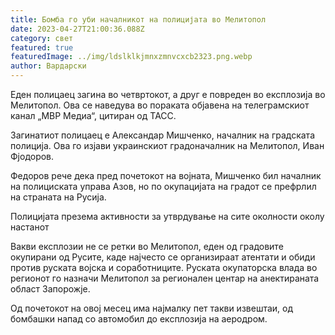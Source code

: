 ```yaml
---
title: Бомба го уби началникот на полицијата во Мелитопол
date: 2023-04-27T21:00:36.088Z
category: свет
featured: true
featuredImage: ../img/ldslklkjmnxzmnvcxcb2323.png.webp
author: Вардарски
---
```


Еден полицаец загина во четвртокот, а друг е повреден во експлозија во Мелитопол. Ова се наведува во пораката објавена на телеграмскиот канал „МВР Медиа“, цитиран од ТАСС.

Загинатиот полицаец е Александар Мишченко, началник на градската полиција. Ова го изјави украинскиот градоначалник на Мелитопол, Иван Фјодоров.

Федоров рече дека пред почетокот на војната, Мишченко бил началник на полициската управа Азов, но по окупацијата на градот се префрлил на страната на Русија.

Полицијата презема активности за утврдување на сите околности околу настанот

Вакви експлозии не се ретки во Мелитопол, еден од градовите окупирани од Русите, каде најчесто се организираат атентати и обиди против руската војска и соработниците. Руската окупаторска влада во регионот го назначи Мелитопол за регионален центар на анектираната област Запорожје.

Од почетокот на овој месец има најмалку пет такви извештаи, од бомбашки напад со автомобил до експлозија на аеродром.
